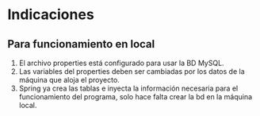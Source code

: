# Indicaciones

## Para funcionamiento en local
1. El archivo properties está configurado para usar la BD MySQL.
2. Las variables del properties deben ser cambiadas por los datos de la máquina que aloja el proyecto.
3. Spring ya crea las tablas e inyecta la información necesaria para el funcionamiento del programa, solo hace falta crear la bd en la máquina local.
